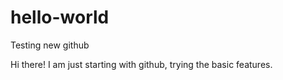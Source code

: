 # hello-world
Testing new github

Hi there! I am just starting with github, trying the basic features.
